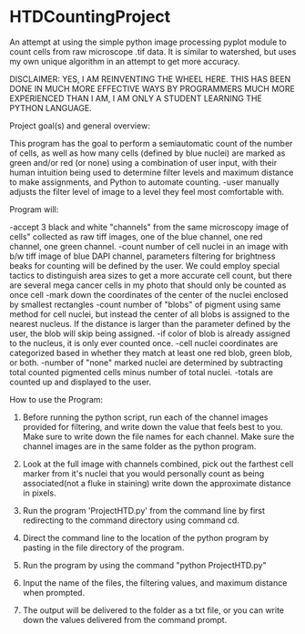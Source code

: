 # HTDCountingProject
An attempt at using the simple python image processing pyplot module to count cells from raw microscope .tif data. It is similar to watershed, but uses my own unique algorithm in an attempt to get more accuracy.

DISCLAIMER: YES, I AM REINVENTING THE WHEEL HERE. THIS HAS BEEN DONE IN MUCH MORE EFFECTIVE WAYS BY PROGRAMMERS MUCH MORE EXPERIENCED THAN I AM, I AM ONLY A STUDENT LEARNING THE PYTHON LANGUAGE.

Project goal(s) and general overview: 

This program has the goal to perform a semiautomatic count of the number of cells, as well as how many cells (defined by blue nuclei) are marked as green and/or red (or none) using a combination of user input, with their human intuition being used to determine filter levels and maximum distance to make assignments, and Python to automate counting. -user manually adjusts the filter level of image to a level they feel most comfortable with.

Program will: 

-accept 3 black and white "channels" from the same microscopy image of cells" collected as raw tiff images, one of the blue channel, one red channel, one green channel. 
-count number of cell nuclei in an image with b/w tiff image of blue DAPI channel, parameters filtering for brightness beaks for counting will be defined by the user. We could employ special tactics to distinguish area sizes to get a more accurate cell count, but there are several mega cancer cells in my photo that should only be counted as once cell 
-mark down the coordinates of the center of the nuclei enclosed by smallest rectangles 
-count number of "blobs" of pigment using same method for cell nuclei, but instead the center of all blobs is assigned to the nearest nucleus. If the distance is larger than the parameter defined by the user, the blob will skip being assigned. 
-if color of blob is already assigned to the nucleus, it is only ever counted once. 
-cell nuclei coordinates are categorized based in whether they match at least one red blob, green blob, or both. 
-number of "none" marked nuclei are determined by subtracting total counted pigmented cells minus number of total nuclei. 
-totals are counted up and displayed to the user.

How to use the Program: 

1. Before running the python script, run each of the channel images provided for filtering, and write down the value that feels best to you. Make sure to write down the file names for each channel. Make sure the channel images are in the same folder as the python program. 

2. Look at the full image with channels combined, pick out the farthest cell marker from it's nuclei that you would personally count as being associated(not a fluke in staining) write down the approximate distance in pixels. 

3. Run the program 'ProjectHTD.py' from the command line by first redirecting to the command directory using command cd. 

4. Direct the command line to the location of the python program by pasting in the file directory of the program. 

5. Run the program by using the command "python ProjectHTD.py" 

6. Input the name of the files, the filtering values, and maximum distance when prompted. 

7. The output will be delivered to the folder as a txt file, or you can write down the values delivered from the command prompt.
